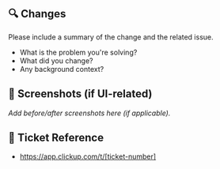 ## 🔍 Changes

Please include a summary of the change and the related issue. 

- What is the problem you're solving?
- What did you change?
- Any background context?

## 📸 Screenshots (if UI-related)

_Add before/after screenshots here (if applicable)._


## 📂 Ticket Reference

- https://app.clickup.com/t/[ticket-number]


